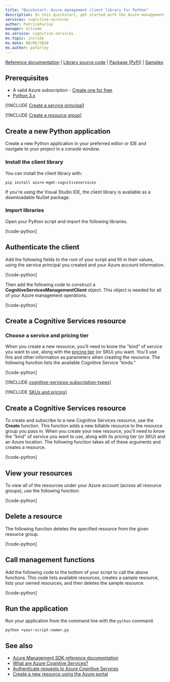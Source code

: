 ```yaml
---
title: "Quickstart: Azure management client library for Python"
description: In this quickstart, get started with the Azure management client library for Python.
services: cognitive-services
author: PatrickFarley
manager: nitinme
ms.service: cognitive-services
ms.topic: include
ms.date: 08/05/2020
ms.author: pafarley
---
```


[Reference documentation](/python/api/azure-mgmt-cognitiveservices/azure.mgmt.cognitiveservices?view=azure-python) | [Library source code](https://github.com/Azure/azure-sdk-for-python/tree/master/sdk/cognitiveservices/azure-mgmt-cognitiveservices) | [Package (PyPi)](https://pypi.org/project/azure-mgmt-cognitiveservices/) | [Samples](https://github.com/Azure/azure-sdk-for-python/tree/master/sdk/cognitiveservices/azure-mgmt-cognitiveservices/tests)

## Prerequisites

* A valid Azure subscription - [Create one for free](https://azure.microsoft.com/free/).
* [Python 3.x](https://www.python.org/)

[!INCLUDE [Create a service principal](./create-service-principal.md)]

[!INCLUDE [Create a resource group](./create-resource-group.md)]

## Create a new Python application

Create a new Python application in your preferred editor or IDE and navigate to your project in a console window.

### Install the client library

You can install the client library with:

```console
pip install azure-mgmt-cognitiveservices
```

If you're using the Visual Studio IDE, the client library is available as a downloadable NuGet package.

### Import libraries

Open your Python script and import the following libraries.

[!code-python[](~/cognitive-services-quickstart-code/python/azure_management_service/create_delete_resource.py?name=snippet_imports)]

## Authenticate the client

Add the following fields to the root of your script and fill in their values, using the service principal you created and your Azure account information.

[!code-python[](~/cognitive-services-quickstart-code/python/azure_management_service/create_delete_resource.py?name=snippet_constants)]

Then add the following code to construct a **CognitiveServicesManagementClient** object. This object is needed for all of your Azure management operations.

[!code-python[](~/cognitive-services-quickstart-code/python/azure_management_service/create_delete_resource.py?name=snippet_auth)]

## Create a Cognitive Services resource

### Choose a service and pricing tier

When you create a new resource, you'll need to know the "kind" of service you want to use, along with the [pricing tier](https://azure.microsoft.com/pricing/details/cognitive-services/) (or SKU) you want. You'll use this and other information as parameters when creating the resource. The following function lists the available Cognitive Service "kinds."

[!code-python[](~/cognitive-services-quickstart-code/python/azure_management_service/create_delete_resource.py?name=snippet_list_avail)]

[!INCLUDE [cognitive-services-subscription-types](../../../../includes/cognitive-services-subscription-types.md)]

[!INCLUDE [SKUs and pricing](./sku-pricing.md)]

## Create a Cognitive Services resource

To create and subscribe to a new Cognitive Services resource, use the **Create** function. This function adds a new billable resource to the resource group you pass in. When you create your new resource, you'll need to know the "kind" of service you want to use, along with its pricing tier (or SKU) and an Azure location. The following function takes all of these arguments and creates a resource.

[!code-python[](~/cognitive-services-quickstart-code/python/azure_management_service/create_delete_resource.py?name=snippet_create)]

## View your resources

To view all of the resources under your Azure account (across all resource groups), use the following function:

[!code-python[](~/cognitive-services-quickstart-code/python/azure_management_service/create_delete_resource.py?name=snippet_list)]

## Delete a resource

The following function deletes the specified resource from the given resource group.

[!code-python[](~/cognitive-services-quickstart-code/python/azure_management_service/create_delete_resource.py?name=snippet_delete)]

## Call management functions

Add the following code to the bottom of your script to call the above functions. This code lists available resources, creates a sample resource, lists your owned resources, and then deletes the sample resource.

[!code-python[](~/cognitive-services-quickstart-code/python/azure_management_service/create_delete_resource.py?name=snippet_calls)]

## Run the application

Run your application from the command line with the `python` command.

```console
python <your-script-name>.py
```

## See also

* [Azure Management SDK reference documentation](/python/api/azure-mgmt-cognitiveservices/azure.mgmt.cognitiveservices?view=azure-python)
* [What are Azure Cognitive Services?](../../what-are-cognitive-services.md)
* [Authenticate requests to Azure Cognitive Services](../../authentication.md)
* [Create a new resource using the Azure portal](../../cognitive-services-apis-create-account.md)